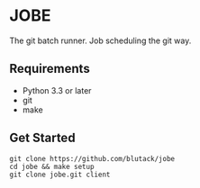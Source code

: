 # JOBE
The git batch runner.
Job scheduling the git way.

Requirements
------------
* Python 3.3 or later
* git
* make

Get Started
-----------
```
git clone https://github.com/blutack/jobe
cd jobe && make setup
git clone jobe.git client
```

